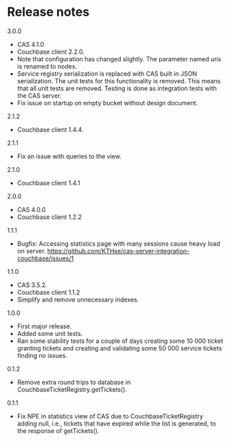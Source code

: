 Release notes
=============

3.0.0

* CAS 4.1.0
* Couchbase client 2.2.0.
* Note that configuration has changed slightly. The parameter named uris is 
  renamed to nodes.
* Service registry serialization is replaced with CAS built in JSON serialization.
  The unit tests for this functionality is removed. This means that all unit tests
  are removed. Testing is done as integration tests with the CAS server.
* Fix issue on startup on empty bucket without design document.

2.1.2

* Couchbase client 1.4.4.


2.1.1

* Fix an issue with queries to the view.

2.1.0

* Couchbase client 1.4.1

2.0.0

* CAS 4.0.0
* Couchbase client 1.2.2

1.1.1

* Bugfix: Accessing statistics page with many sessions cause heavy
  load on server.
  https://github.com/KTHse/cas-server-integration-couchbase/issues/1

1.1.0

* CAS 3.5.2.
* Couchbase client 1.1.2
* Simplify and remove unnecessary indexes.

1.0.0

* First major release.
* Added some unit tests.
* Ran some stability tests for a couple of days creating some
  10 000 ticket granting tickets and creating and validating
  some 50 000 service tickets finding no issues.

0.1.2

* Remove extra round trips to database in CouchbaseTicketRegistry.getTickets().

0.1.1

* Fix NPE in statistics view of CAS due to CouchbaseTicketRegistry adding
  null, i.e., tickets that have expired while the list is generated, to
  the response of getTickets().
